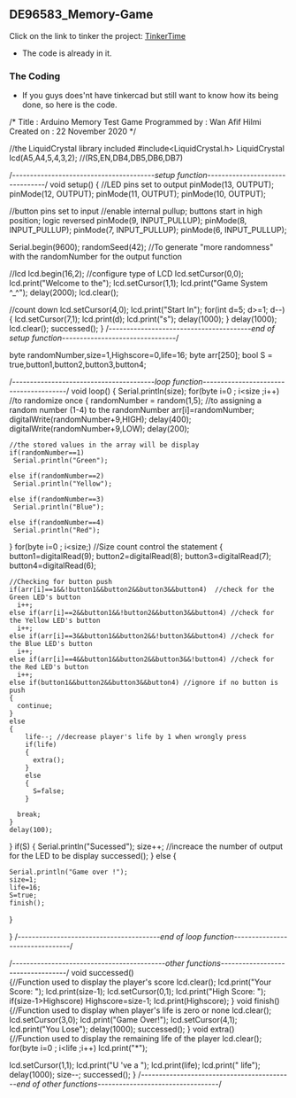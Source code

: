## DE96583_Memory-Game
Click on the link to tinker the project:
[TinkerTime](https://www.tinkercad.com/things/kU2DwhCPoCZ)
* The code is already in it.

### The Coding
* If you guys does'nt have tinkercad but still want to know how its being done, so here is the code.

/*
  Title 	: Arduino Memory Test Game
  Programmed by	: Wan Afif Hilmi
  Created on  	: 22 November 2020
*/

//the LiquidCrystal library included
#include<LiquidCrystal.h>
LiquidCrystal lcd(A5,A4,5,4,3,2);	//(RS,EN,DB4,DB5,DB6,DB7)

/*----------------------------------------setup function--------------------------------*/
void setup()
{
   //LED pins set to output
   pinMode(13, OUTPUT);
   pinMode(12, OUTPUT);
   pinMode(11, OUTPUT);
   pinMode(10, OUTPUT); 
  
   //button pins set to input
   //enable internal pullup; buttons start in high position; logic reversed
   pinMode(9, INPUT_PULLUP);
   pinMode(8, INPUT_PULLUP);
   pinMode(7, INPUT_PULLUP);
   pinMode(6, INPUT_PULLUP);
 
  
  Serial.begin(9600);
  randomSeed(42);	//To generate "more randomness" with the randomNumber for the output function
  
  //lcd
  lcd.begin(16,2);	//configure type of LCD
  lcd.setCursor(0,0);
  lcd.print("Welcome to the");
  lcd.setCursor(1,1);
  lcd.print("Game System ^_^");
  delay(2000);
  lcd.clear();
  
  //count down
  lcd.setCursor(4,0);
  lcd.print("Start In");
  for(int d=5; d>=1; d--)
  {
  lcd.setCursor(7,1);
  lcd.print(d);
  lcd.print("s");
  delay(1000);
  }
  delay(1000);
  lcd.clear();
  successed();
}
/*----------------------------------------end of setup function--------------------------------*/

byte randomNumber,size=1,Highscore=0,life=16;
byte arr[250];
bool S = true,button1,button2,button3,button4;

/*----------------------------------------loop function---------------------------------------*/
void loop()
{
  Serial.println(size);
  for(byte i=0 ; i<size ;i++)	//to randomize once
  {
    randomNumber = random(1,5);	//to assigning a random number (1-4) to the randomNumber
    arr[i]=randomNumber;
    digitalWrite(randomNumber+9,HIGH);
    delay(400);
    digitalWrite(randomNumber+9,LOW);
    delay(200);
    
    //the stored values in the array will be display 
    if(randomNumber==1)
     Serial.println("Green");
    
	else if(randomNumber==2)
     Serial.println("Yellow");
      
	else if(randomNumber==3)
     Serial.println("Blue");
      
	else if(randomNumber==4)
     Serial.println("Red");
   
  }
  for(byte i=0 ; i<size;)	//Size count control the statement 
  {
    button1=digitalRead(9);
    button2=digitalRead(8);
    button3=digitalRead(7);
    button4=digitalRead(6);
    
    //Checking for button push
    if(arr[i]==1&&!button1&&button2&&button3&&button4)	//check for the Green LED's button
      i++;
    else if(arr[i]==2&&button1&&!button2&&button3&&button4)	//check for the Yellow LED's button
      i++;
    else if(arr[i]==3&&button1&&button2&&!button3&&button4)	//check for the Blue LED's button
      i++;
    else if(arr[i]==4&&button1&&button2&&button3&&!button4)	//check for the Red LED's button
      i++;
    else if(button1&&button2&&button3&&button4)	//ignore if no button is push
    {
      continue;
    }
    else
    {
        life--;	//decrease player's life by 1 when wrongly press
		if(life)
        {
          extra();
        }
        else
        {
          S=false;
        }
      
      break;
    }
    delay(100);
  }
  if(S)
  {
    Serial.println("Sucessed");
    size++;		//increace the number of output for the LED to be display
    successed();
  }
  else
  {
    
    Serial.println("Game over !");
    size=1;
    life=16;
    S=true;
    finish();
  }

  
}
/*----------------------------------------end of loop function--------------------------------*/

/*-------------------------------------------other functions----------------------------------*/
void successed()	
{//Function used to display the player's score
  	lcd.clear();
    lcd.print("Your Score: ");
    lcd.print(size-1);
    lcd.setCursor(0,1);
    lcd.print("High Score: ");
    if(size-1>Highscore)
      Highscore=size-1;
    lcd.print(Highscore);
}
void finish()	
{//Function used to display when player's life is zero or none
    lcd.clear();
    lcd.setCursor(3,0);
    lcd.print("Game Over!");
     lcd.setCursor(4,1);
    lcd.print("You Lose");
    delay(1000);
    successed();
}
void extra()	
{//Function used to display the remaining life of the player
	lcd.clear();
  	for(byte i=0 ; i<life ;i++)
      lcd.print("*");
 	
  lcd.setCursor(1,1);
  lcd.print("U 've a ");
  lcd.print(life);
  lcd.print(" life");
  delay(1000);
  size--;
  successed();
}
/*-------------------------------------------end of other functions----------------------------------*/
